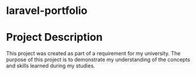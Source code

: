 # laravel-portfolio

# Project Description

This project was created as part of a requirement for my university. The purpose of this project is to demonstrate my understanding of the concepts and skills learned during my studies. 
